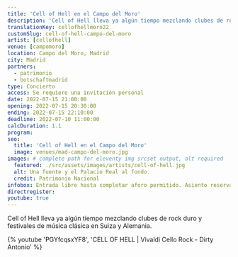 ```yaml
---
title: 'Cell of Hell en el Campo del Moro'
description: 'Cell of Hell lleva ya algún tiempo mezclando clubes de rock duro y festivales de música clásica en Suiza y Alemania. Ahora les damos la bienvenida a Madrid.'
translationKey: cellofhellmoro22
customSlug: cell-of-hell-campo-del-moro
artist: [cellofhell]
venue: [campomoro]
location: Campo del Moro, Madrid
city: Madrid
partners:
  - patrimonio
  - botschaftmadrid
type: Concierto
access: Se requiere una invitación personal
date: 2022-07-15 21:00:00
opening: 2022-07-15 20:30:00
ending: 2022-07-15 22:10:00
deadline: 2022-07-10 11:00:00
calcDuration: 1.1
program:
seo:
  title: 'Cell of Hell en el Campo del Moro'
  image: venues/mad-campo-del-moro.jpg
images: # complete path for eleventy img srcset output, alt required
  featured: ./src/assets/images/artists/cell-of-hell.jpg
  alt: Una fuente y el Palacio Real al fondo.
  credit: Patrimonio Nacional
infobox: Entrada libre hasta completar aforo permitido. Asiento reservado solo con invitación personal de la Fundación Goethe.
directregister:
youtube: true
---
```


Cell of Hell lleva ya algún tiempo mezclando clubes de rock duro y festivales de música clásica en Suiza y Alemania.

{% youtube 'PGYfcqsxYF8', 'CELL OF HELL | Vivaldi Cello Rock - Dirty Antonio' %}

